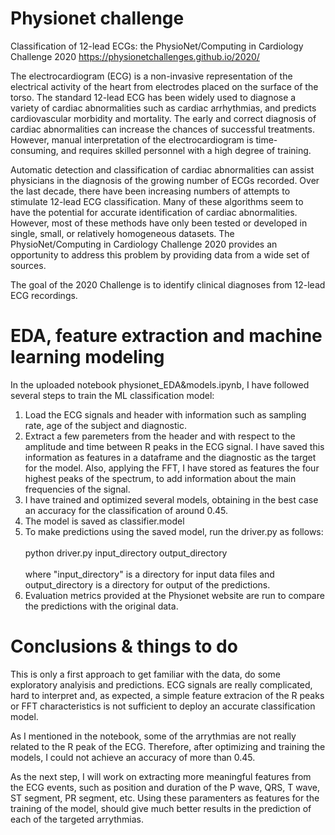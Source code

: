 # Physionet challenge

Classification of 12-lead ECGs: the PhysioNet/Computing in Cardiology Challenge 2020
https://physionetchallenges.github.io/2020/

The electrocardiogram (ECG) is a non-invasive representation of the electrical activity of the heart from electrodes placed on the surface of the torso. The standard 12-lead ECG has been widely used to diagnose a variety of cardiac abnormalities such as cardiac arrhythmias, and predicts cardiovascular morbidity and mortality. The early and correct diagnosis of cardiac abnormalities can increase the chances of successful treatments. However, manual interpretation of the electrocardiogram is time-consuming, and requires skilled personnel with a high degree of training.

Automatic detection and classification of cardiac abnormalities can assist physicians in the diagnosis of the growing number of ECGs recorded. Over the last decade, there have been increasing numbers of attempts to stimulate 12-lead ECG classification. Many of these algorithms seem to have the potential for accurate identification of cardiac abnormalities. However, most of these methods have only been tested or developed in single, small, or relatively homogeneous datasets. The PhysioNet/Computing in Cardiology Challenge 2020 provides an opportunity to address this problem by providing data from a wide set of sources.

The goal of the 2020 Challenge is to identify clinical diagnoses from 12-lead ECG recordings.

# EDA, feature extraction and machine learning modeling

In the uploaded notebook physionet_EDA&models.ipynb, I have followed several steps to train the ML classification model:

1. Load the ECG signals and header with information such as sampling rate, age of the subject and diagnostic.
2. Extract a few paremeters from the header and with respect to the amplitude and time between R peaks in the ECG signal. I have saved this information as features in a dataframe and the diagnostic as the target for the model. Also, applying the FFT, I have stored as features the four highest peaks of the spectrum, to add information about the main frequencies of the signal.
3. I have trained and optimized several models, obtaining in the best case an accuracy for the classification of around 0.45.
4. The model is saved as classifier.model
5. To make predictions using the saved model, run the driver.py as follows: <br /><br />
      python driver.py input_directory output_directory <br /><br />
  where "input_directory" is a directory for input data files and output_directory is a directory for output of the predictions.
6. Evaluation metrics provided at the Physionet website are run to compare the predictions with the original data.
  
  # Conclusions & things to do
  
This is only a first approach to get familiar with the data, do some exploratory analyisis and predictions. ECG signals are really complicated, hard to interpret and, as expected, a simple feature extracion of the R peaks or FFT characteristics is not sufficient to deploy an accurate classification model.

As I mentioned in the notebook, some of the arrythmias are not really related to the R peak of the ECG. Therefore, after optimizing and training the models, I could not achieve an accuracy of more than 0.45. 

As the next step, I will work on extracting more meaningful features from the ECG events, such as position and duration of the P wave, QRS, T wave, ST segment, PR segment, etc. Using these paramenters as features for the training of the model, should give much better results in the prediction of each of the targeted arrythmias.
